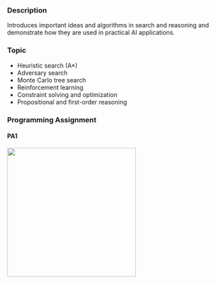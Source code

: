 ### Description

Introduces important ideas and algorithms in search and reasoning and demonstrate how they are used in practical AI applications. 

### Topic

- Heuristic search (A*)
- Adversary search
- Monte Carlo tree search
- Reinforcement learning
- Constraint solving and optimization
- Propositional and first-order reasoning

### Programming Assignment

#### PA1

<image src="./image/cse150b_demo_01.gif" width=300/>

